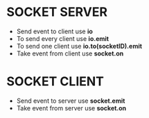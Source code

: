 # SOCKET SERVER

- Send event to client use **io**
- To send every client use **io.emit**
- To send one client use **io.to(socketID).emit**
- Take event from client use **socket.on**

# SOCKET CLIENT

- Send event to server use **socket.emit**
- Take event from server use **socket.on**
